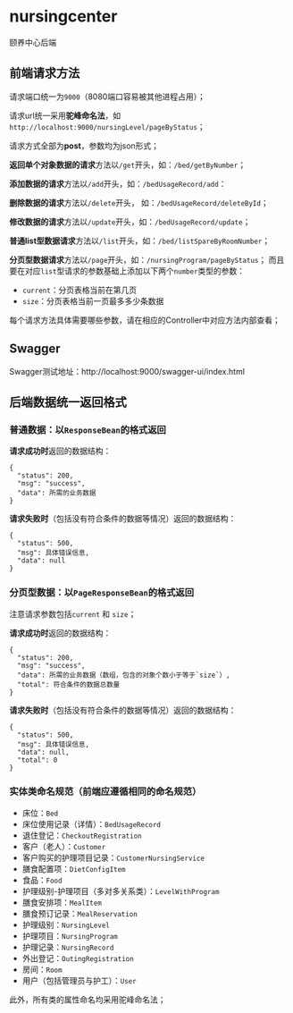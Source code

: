 # nursingcenter
颐养中心后端

## 前端请求方法
请求端口统一为`9000`（8080端口容易被其他进程占用）；

请求url统一采用**驼峰命名法**，如`http://localhost:9000/nursingLevel/pageByStatus`；

请求方式全部为**post**，参数均为json形式；

**返回单个对象数据的请求**方法以`/get`开头，如：`/bed/getByNumber`；

**添加数据的请求**方法以`/add`开头，如：`/bedUsageRecord/add`：

**删除数据的请求**方法以`/delete`开头， 如：`/bedUsageRecord/deleteById`；

**修改数据的请求**方法以`/update`开头，如：`/bedUsageRecord/update`；

**普通list型数据请求**方法以`/list`开头，如：`/bed/listSpareByRoomNumber`；

**分页型数据请求**方法以`/page`开头，如：`/nursingProgram/pageByStatus`；
而且要在对应`list`型请求的参数基础上添加以下两个`number`类型的参数：
* `current`：分页表格当前在第几页
* `size`：分页表格当前一页最多多少条数据


每个请求方法具体需要哪些参数，请在相应的Controller中对应方法内部查看；

## Swagger
Swagger测试地址：http://localhost:9000/swagger-ui/index.html

## 后端数据统一返回格式
### 普通数据：以`ResponseBean`的格式返回
**请求成功时**返回的数据结构：

```
{
  "status": 200,
  "msg": "success",
  "data": 所需的业务数据
}
```
**请求失败时**（包括没有符合条件的数据等情况）返回的数据结构：
```
{
  "status": 500,
  "msg": 具体错误信息,
  "data": null
}
```

### 分页型数据：以`PageResponseBean`的格式返回
注意请求参数包括`current` 和 `size`；

**请求成功时**返回的数据结构：

```
{
  "status": 200,
  "msg": "success",
  "data": 所需的业务数据（数组，包含的对象个数小于等于`size`）,
  "total": 符合条件的数据总数量
}
```
**请求失败时**（包括没有符合条件的数据等情况）返回的数据结构：
```
{
  "status": 500,
  "msg": 具体错误信息,
  "data": null,
  "total": 0
}
```

### 实体类命名规范（前端应遵循相同的命名规范）
- 床位：`Bed`
- 床位使用记录（详情）：`BedUsageRecord`
- 退住登记：`CheckoutRegistration`
- 客户（老人）：`Customer`
- 客户购买的护理项目记录：`CustomerNursingService`
- 膳食配置项：`DietConfigItem`
- 食品：`Food`
- 护理级别-护理项目（多对多关系类）：`LevelWithProgram`
- 膳食安排项：`MealItem`
- 膳食预订记录：`MealReservation`
- 护理级别：`NursingLevel`
- 护理项目：`NursingProgram`
- 护理记录：`NursingRecord`
- 外出登记：`OutingRegistration`
- 房间：`Room`
- 用户（包括管理员与护工）：`User`

此外，所有类的属性命名均采用驼峰命名法；